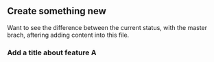 ## Create something new 

Want to see the difference between the current status, with the master brach, aftering adding content into this file. 

### Add a title about feature A